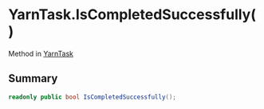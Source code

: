 # YarnTask.IsCompletedSuccessfully()

Method in [YarnTask](/docs/api/csharp/yarn.unity.yarntask-2.md)

## Summary



```csharp
readonly public bool IsCompletedSuccessfully();
```

